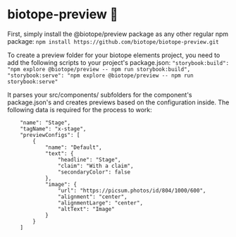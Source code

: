 # biotope-preview 🌻

First, simply install the @biotope/preview package as any other regular npm package:
`
npm install https://github.com/biotope/biotope-preview.git
`

To create a preview folder for your biotope elements project, you need to add the following scripts to your project's package.json: `
"storybook:build": "npm explore @biotope/preview -- npm run storybook:build",
"storybook:serve": "npm explore @biotope/preview -- npm run storybook:serve"
`

It parses your src/components/ subfolders for the component's package.json's and creates previews based on the configuration inside.
The following data is required for the process to work:

```
    "name": "Stage",
    "tagName": "x-stage",
    "previewConfigs": [
        {
            "name": "Default",
            "text": {
                "headline": "Stage",
                "claim": "With a claim",
                "secondaryColor": false
            },
            "image": {
                "url": "https://picsum.photos/id/804/1000/600",
                "alignment": "center",
                "alignmentLarge": "center",
                "altText": "Image"
            }
        }
    ]
  ```
